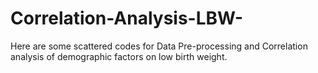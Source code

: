 # Correlation-Analysis-LBW-
Here are some scattered codes for Data Pre-processing and Correlation analysis of demographic factors on low birth weight.
